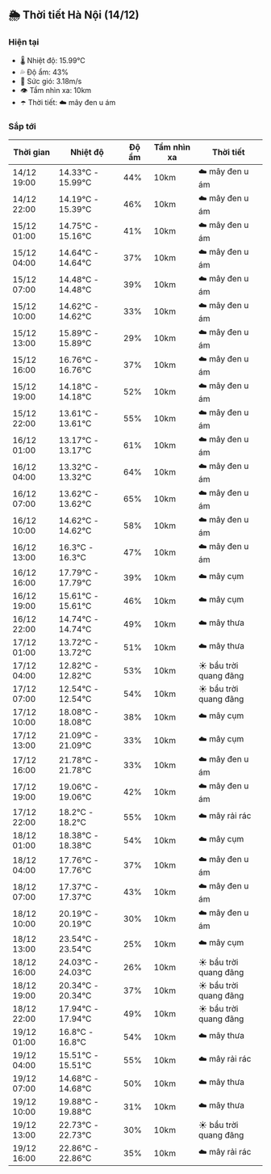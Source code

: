 ## 🌦️ Thời tiết Hà Nội (14/12)

### Hiện tại

- 🌡️ Nhiệt độ: 15.99℃
- 💦 Độ ẩm: 43%
- 💨 Sức gió: 3.18m/s
- 👁️ Tầm nhìn xa: 10km
- ☂️ Thời tiết: ☁️ mây đen u ám

### Sắp tới

| Thời gian | Nhiệt độ | Độ ẩm | Tầm nhìn xa | Thời tiết |
| --- | --- | --- | --- | --- |
| 14/12 19:00 | 14.33℃ - 15.99℃ | 44% | 10km | ☁️ mây đen u ám |
| 14/12 22:00 | 14.19℃ - 15.39℃ | 46% | 10km | ☁️ mây đen u ám |
| 15/12 01:00 | 14.75℃ - 15.16℃ | 41% | 10km | ☁️ mây đen u ám |
| 15/12 04:00 | 14.64℃ - 14.64℃ | 37% | 10km | ☁️ mây đen u ám |
| 15/12 07:00 | 14.48℃ - 14.48℃ | 39% | 10km | ☁️ mây đen u ám |
| 15/12 10:00 | 14.62℃ - 14.62℃ | 33% | 10km | ☁️ mây đen u ám |
| 15/12 13:00 | 15.89℃ - 15.89℃ | 29% | 10km | ☁️ mây đen u ám |
| 15/12 16:00 | 16.76℃ - 16.76℃ | 37% | 10km | ☁️ mây đen u ám |
| 15/12 19:00 | 14.18℃ - 14.18℃ | 52% | 10km | ☁️ mây đen u ám |
| 15/12 22:00 | 13.61℃ - 13.61℃ | 55% | 10km | ☁️ mây đen u ám |
| 16/12 01:00 | 13.17℃ - 13.17℃ | 61% | 10km | ☁️ mây đen u ám |
| 16/12 04:00 | 13.32℃ - 13.32℃ | 64% | 10km | ☁️ mây đen u ám |
| 16/12 07:00 | 13.62℃ - 13.62℃ | 65% | 10km | ☁️ mây đen u ám |
| 16/12 10:00 | 14.62℃ - 14.62℃ | 58% | 10km | ☁️ mây đen u ám |
| 16/12 13:00 | 16.3℃ - 16.3℃ | 47% | 10km | ☁️ mây đen u ám |
| 16/12 16:00 | 17.79℃ - 17.79℃ | 39% | 10km | ☁️ mây cụm |
| 16/12 19:00 | 15.61℃ - 15.61℃ | 46% | 10km | ☁️ mây cụm |
| 16/12 22:00 | 14.74℃ - 14.74℃ | 49% | 10km | ☁️ mây thưa |
| 17/12 01:00 | 13.72℃ - 13.72℃ | 51% | 10km | ☁️ mây thưa |
| 17/12 04:00 | 12.82℃ - 12.82℃ | 53% | 10km | ☀️ bầu trời quang đãng |
| 17/12 07:00 | 12.54℃ - 12.54℃ | 54% | 10km | ☀️ bầu trời quang đãng |
| 17/12 10:00 | 18.08℃ - 18.08℃ | 38% | 10km | ☁️ mây cụm |
| 17/12 13:00 | 21.09℃ - 21.09℃ | 33% | 10km | ☁️ mây cụm |
| 17/12 16:00 | 21.78℃ - 21.78℃ | 33% | 10km | ☁️ mây đen u ám |
| 17/12 19:00 | 19.06℃ - 19.06℃ | 42% | 10km | ☁️ mây đen u ám |
| 17/12 22:00 | 18.2℃ - 18.2℃ | 55% | 10km | ☁️ mây rải rác |
| 18/12 01:00 | 18.38℃ - 18.38℃ | 54% | 10km | ☁️ mây cụm |
| 18/12 04:00 | 17.76℃ - 17.76℃ | 37% | 10km | ☁️ mây đen u ám |
| 18/12 07:00 | 17.37℃ - 17.37℃ | 43% | 10km | ☁️ mây đen u ám |
| 18/12 10:00 | 20.19℃ - 20.19℃ | 30% | 10km | ☁️ mây đen u ám |
| 18/12 13:00 | 23.54℃ - 23.54℃ | 25% | 10km | ☁️ mây cụm |
| 18/12 16:00 | 24.03℃ - 24.03℃ | 26% | 10km | ☀️ bầu trời quang đãng |
| 18/12 19:00 | 20.34℃ - 20.34℃ | 37% | 10km | ☀️ bầu trời quang đãng |
| 18/12 22:00 | 17.94℃ - 17.94℃ | 49% | 10km | ☀️ bầu trời quang đãng |
| 19/12 01:00 | 16.8℃ - 16.8℃ | 54% | 10km | ☁️ mây thưa |
| 19/12 04:00 | 15.51℃ - 15.51℃ | 55% | 10km | ☁️ mây rải rác |
| 19/12 07:00 | 14.68℃ - 14.68℃ | 50% | 10km | ☁️ mây thưa |
| 19/12 10:00 | 19.88℃ - 19.88℃ | 31% | 10km | ☁️ mây thưa |
| 19/12 13:00 | 22.73℃ - 22.73℃ | 30% | 10km | ☀️ bầu trời quang đãng |
| 19/12 16:00 | 22.86℃ - 22.86℃ | 35% | 10km | ☁️ mây rải rác |
